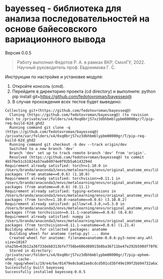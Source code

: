 bayesseq - библиотека для анализа последовательностей на основе байесовского вариационного вывода
==============================
Версия 0.0.5
> Работу выполнил Федотов Р. А. в рамках ВКР, СмолГУ, 2022. Научный руководитель проф. Евдокимова Г. С.

Инструкции по настройке и установке модуля:
1. Откройте консоль (cmd).
2. Перейдите в директорию проекта (cd directory) и выполните:
	python pip install git+https://github.com/fedotovroman/bayesseq@
3. В случае прохождения всех тестов будет выведено: 
```
Collecting git+(https://github.com/fedotovroman/bayesseq@)
  Cloning (https://github.com/fedotovroman/bayesseq@) (to revision dev) to /private/var/folders/x4/0xq0brj57xz3dbhbmblypbm00000gr/T/pip-req-build-62d_ghd2
  Running command git clone -q (https://github.com/fedotovroman/bayesseq@) /private/var/folders/x4/0xq0brj57xz3dbhbmblypbm00000gr/T/pip-req-build-62d_ghd2
  Running command git checkout -b dev --track origin/dev
  Switched to a new branch 'dev'
  Branch 'dev' set up to track remote branch 'dev' from 'origin'.
  Resolved (https://github.com/fedotovroman/bayesseq@) to commit 4b576e51cb1824a57ea04974e0f92b5a6143294d
Requirement already satisfied: torch>=1.10.0 in /Users/brando/anaconda3/envs/metalearning/envs/original_anatome_env/lib/python3.9/site-packages (from anatome==0.0.6) (1.10.0)
Requirement already satisfied: torchvision>=0.11.1 in /Users/brando/anaconda3/envs/metalearning/envs/original_anatome_env/lib/python3.9/site-packages (from anatome==0.0.6) (0.11.1)
Requirement already satisfied: typing-extensions in /Users/brando/anaconda3/envs/metalearning/envs/original_anatome_env/lib/python3.9/site-packages (from torch>=1.10.0->anatome==0.0.6) (3.10.0.2)
Requirement already satisfied: pillow!=8.3.0,>=5.3.0 in /Users/brando/anaconda3/envs/metalearning/envs/original_anatome_env/lib/python3.9/site-packages (from torchvision>=0.11.1->anatome==0.0.6) (8.4.0)
Requirement already satisfied: numpy in /Users/brando/anaconda3/envs/metalearning/envs/original_anatome_env/lib/python3.9/site-packages (from torchvision>=0.11.1->anatome==0.0.6) (1.21.4)
Building wheels for collected packages: anatome
  Building wheel for anatome (setup.py) ... done
  Created wheel for anatome: filename=anatome-0.0.6-py3-none-any.whl size=10167 sha256=63b12a36f33deb8313bfe7756be60bd08915b8ba36711be47e292b590df70f61
  Stored in directory: /private/var/folders/x4/0xq0brj57xz3dbhbmblypbm00000gr/T/pip-ephem-wheel-cache-rde_ngug/wheels/19/e4/be/01479e8cba62ae8cdcd501cd3bf49e199f2bb94732a6a1b006
Successfully built bayesseq
Successfully installed bayesseq-0.0.5
```
